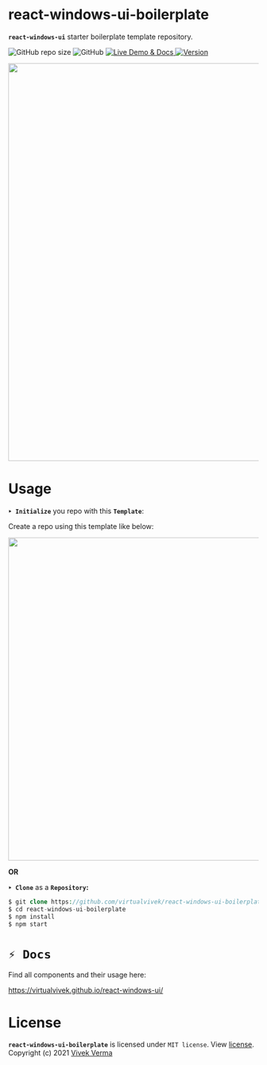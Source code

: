 # react-windows-ui-boilerplate
**`react-windows-ui`** starter boilerplate template repository.

![GitHub repo size](https://img.shields.io/github/repo-size/virtualvivek/react-windows-ui-boilerplate?color=%23078c52&label=template%20size&logo=Dropbox&style=flat-square)
![GitHub](https://img.shields.io/github/license/virtualvivek/react-windows-ui-boilerplate?color=%230f79a3&style=flat-square)
<a href="https://virtualvivek.github.io/react-windows-ui/" target="_blank">
    <img src="https://img.shields.io/badge/Demo & Docs-Here-green.svg?color=00C244&style=flat-square&logo=PyTorchLightning"
      alt="Live Demo & Docs" />
  </a>
  <a href="https://github.com/virtualvivek/react-windows-ui/releases">
    <img src="https://img.shields.io/npm/v/react-windows-ui?color=61DAFB&label=for-version&logo=git&logoColor=ffffff&style=flat-square"
      alt="Version" />
  </a>

<img src="https://github.com/virtualvivek/react-windows-ui/blob/main/markdown/md_img_boilerplate_screen.JPG" width="800" />



# Usage

**`‣ Initialize`** you repo with this **`Template`**:

Create a repo using this template like below:

<img src="https://github.com/virtualvivek/react-windows-ui/blob/main/markdown/md_img_template_boilerplate.JPG" width="650" />

<b>OR</b> <br>


**`‣ Clone`** as a **`Repository`:**

```php
$ git clone https://github.com/virtualvivek/react-windows-ui-boilerplate.git
$ cd react-windows-ui-boilerplate
$ npm install
$ npm start
```

# `⚡ Docs`


Find all components and their usage here:

https://virtualvivek.github.io/react-windows-ui/



# License

**`react-windows-ui-boilerplate`** is licensed under `MIT license`. View [license](https://github.com/virtualvivek/react-windows-ui-boilerplate/blob/main/LICENSE).<br>
Copyright (c) 2021 [Vivek Verma](https://github.com/virtualvivek)
